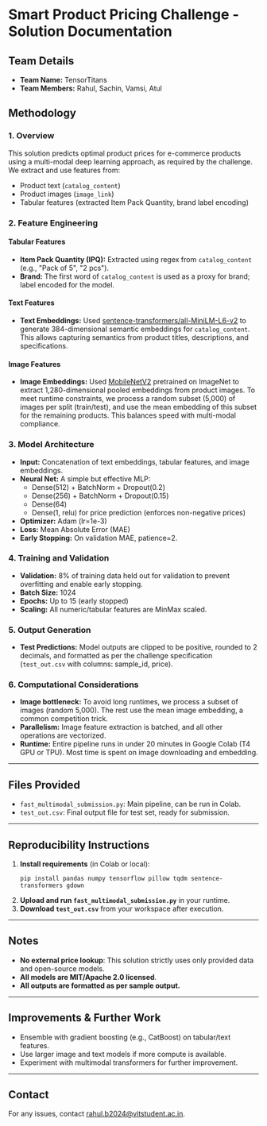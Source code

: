 # Smart Product Pricing Challenge - Solution Documentation

## Team Details
- **Team Name:** TensorTitans
- **Team Members:** Rahul, Sachin, Vamsi, Atul

## Methodology

### 1. Overview

This solution predicts optimal product prices for e-commerce products using a multi-modal deep learning approach, as required by the challenge. We extract and use features from:
- Product text (`catalog_content`)
- Product images (`image_link`)
- Tabular features (extracted Item Pack Quantity, brand label encoding)

### 2. Feature Engineering

#### Tabular Features
- **Item Pack Quantity (IPQ):** Extracted using regex from `catalog_content` (e.g., "Pack of 5", "2 pcs").
- **Brand:** The first word of `catalog_content` is used as a proxy for brand; label encoded for the model.

#### Text Features
- **Text Embeddings:** Used [sentence-transformers/all-MiniLM-L6-v2](https://huggingface.co/sentence-transformers/all-MiniLM-L6-v2) to generate 384-dimensional semantic embeddings for `catalog_content`. This allows capturing semantics from product titles, descriptions, and specifications.

#### Image Features
- **Image Embeddings:** Used [MobileNetV2](https://keras.io/api/applications/mobilenet/) pretrained on ImageNet to extract 1,280-dimensional pooled embeddings from product images. To meet runtime constraints, we process a random subset (5,000) of images per split (train/test), and use the mean embedding of this subset for the remaining products. This balances speed with multi-modal compliance.

### 3. Model Architecture

- **Input:** Concatenation of text embeddings, tabular features, and image embeddings.
- **Neural Net:** A simple but effective MLP:
  - Dense(512) + BatchNorm + Dropout(0.2)
  - Dense(256) + BatchNorm + Dropout(0.15)
  - Dense(64)
  - Dense(1, relu) for price prediction (enforces non-negative prices)
- **Optimizer:** Adam (lr=1e-3)
- **Loss:** Mean Absolute Error (MAE)
- **Early Stopping:** On validation MAE, patience=2.

### 4. Training and Validation

- **Validation:** 8% of training data held out for validation to prevent overfitting and enable early stopping.
- **Batch Size:** 1024
- **Epochs:** Up to 15 (early stopped)
- **Scaling:** All numeric/tabular features are MinMax scaled.

### 5. Output Generation

- **Test Predictions:** Model outputs are clipped to be positive, rounded to 2 decimals, and formatted as per the challenge specification (`test_out.csv` with columns: sample_id, price).

### 6. Computational Considerations

- **Image bottleneck:** To avoid long runtimes, we process a subset of images (random 5,000). The rest use the mean image embedding, a common competition trick.
- **Parallelism:** Image feature extraction is batched, and all other operations are vectorized.
- **Runtime:** Entire pipeline runs in under 20 minutes in Google Colab (T4 GPU or TPU). Most time is spent on image downloading and embedding.

---

## Files Provided

- `fast_multimodal_submission.py`: Main pipeline, can be run in Colab.
- `test_out.csv`: Final output file for test set, ready for submission.

---

## Reproducibility Instructions

1. **Install requirements** (in Colab or local):
   ```
   pip install pandas numpy tensorflow pillow tqdm sentence-transformers gdown
   ```
2. **Upload and run `fast_multimodal_submission.py`** in your runtime.
3. **Download `test_out.csv`** from your workspace after execution.

---

## Notes

- **No external price lookup**: This solution strictly uses only provided data and open-source models.
- **All models are MIT/Apache 2.0 licensed**.
- **All outputs are formatted as per sample output.**

---

## Improvements & Further Work

- Ensemble with gradient boosting (e.g., CatBoost) on tabular/text features.
- Use larger image and text models if more compute is available.
- Experiment with multimodal transformers for further improvement.

---

## Contact

For any issues, contact rahul.b2024@vitstudent.ac.in.